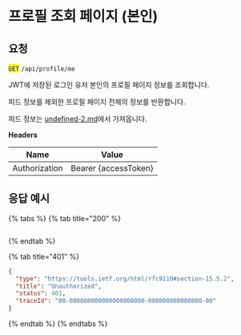 # 프로필 조회 페이지 (본인)

## 요청

<mark style="color:blue;">`GET`</mark> `/api/profile/me`

JWT에 저장된 로그인 유저 본인의 프로필 페이지 정보를 조회합니다.

피드 정보를 제외한 프로필 페이지 전체의 정보를 반환합니다.

피드 정보는 [undefined-2.md](undefined-2.md "mention")에서 가져옵니다.



**Headers**

| Name          | Value                |
| ------------- | -------------------- |
| Authorization | Bearer {accessToken} |





## 응답 예시

{% tabs %}
{% tab title="200" %}
```json
```
{% endtab %}

{% tab title="401" %}
```json
{
  "type": "https://tools.ietf.org/html/rfc9110#section-15.5.2",
  "title": "Unauthorized",
  "status": 401,
  "traceId": "00-000000000000000000000-000000000000000-00"
}
```
{% endtab %}
{% endtabs %}
